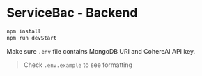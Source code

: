 # ServiceBac - Backend

```bash
npm install
npm run devStart
```

Make sure `.env` file contains MongoDB URI and CohereAI API key.

> Check `.env.example` to see formatting
